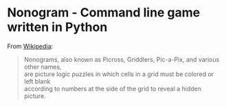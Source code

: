 # Nonogram - Command line game written in Python

From [Wikipedia](https://en.wikipedia.org/wiki/Nonogram):

> Nonograms, also known as Picross, Griddlers, Pic-a-Pix, and various other names,  
> are picture logic puzzles in which cells in a grid must be colored or left blank  
> according to numbers at the side of the grid to reveal a hidden picture.
